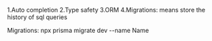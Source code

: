 1.Auto completion
2.Type safety
3.ORM
4.Migrations: means store the history of sql queries


Migrations:
npx prisma migrate dev --name Name
